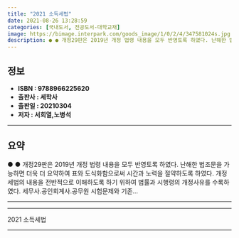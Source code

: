 ```yaml
---
title: "2021 소득세법"
date: 2021-08-26 13:28:59
categories: [국내도서, 전공도서-대학교재]
image: https://bimage.interpark.com/goods_image/1/0/2/4/347581024s.jpg
description: ● ● 개정29판은 2019년 개정 법령 내용을 모두 반영토록 하였다. 난해한 법조문을 가능하면 더욱 더 요약하여 표와 도식화함으로써 시간과 노력을 절약하도록 하였다. 개정 세법의 내용을 전반적으로 이해하도록 하기 위하여 법률과 시행령의 개정사유를 수록하였다. 세무사.공인회계사.공무
---
```


## **정보**

- **ISBN : 9788966225620**
- **출판사 : 세학사**
- **출판일 : 20210304**
- **저자 : 서희열,노병석**

------



## **요약**

●  ●  개정29판은 2019년 개정 법령 내용을 모두 반영토록 하였다. 난해한 법조문을 가능하면 더욱 더 요약하여 표와 도식화함으로써 시간과 노력을 절약하도록 하였다. 개정 세법의 내용을 전반적으로 이해하도록 하기 위하여 법률과 시행령의 개정사유를 수록하였다. 세무사.공인회계사.공무원 시험문제와 기존... 

------



------


2021 소득세법 

------



